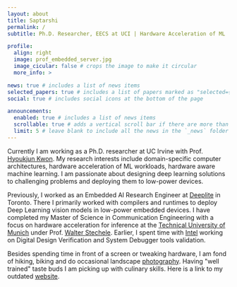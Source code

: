 ```yaml
---
layout: about
title: Saptarshi
permalink: /
subtitle: Ph.D. Researcher, EECS at UCI | Hardware Acceleration of ML

profile:
  align: right
  image: prof_embedded_server.jpg
  image_cicular: false # crops the image to make it circular
  more_info: >

news: true # includes a list of news items
selected_papers: true # includes a list of papers marked as "selected={true}"
social: true # includes social icons at the bottom of the page

announcements:
  enabled: true # includes a list of news items
  scrollable: true # adds a vertical scroll bar if there are more than 3 news items
  limit: 5 # leave blank to include all the news in the `_news` folder
---
```

<!--
latest_posts:
  enabled: true
  scrollable: true # adds a vertical scroll bar if there are more than 3 new posts items
  limit: 3 # leave blank to include all the blog posts
-->
Currently I am working as a Ph.D. researcher at UC Irvine with Prof. <a href='https://hyoukjunkwon.com/'>Hyoukjun Kwon</a>. My research interests include domain-specific computer architectures, hardware acceleration of ML workloads, hardware aware machine learning. I am passionate about designing deep learning solutions to challenging problems and deploying them to low-power devices.

Previously, I worked as an Embedded AI Research Engineer at <a href='https://www.deeplite.ai/'>Deeplite</a> in Toronto. There I primarily worked with compilers and runtimes to deploy Deep Learning vision models in low-power embedded devices. I have completed my Master of Science in Communication Engineering with a focus on hardware acceleration for inference at the <a href='https://www.tum.de/en/'>Technical University of Munich</a> under Prof. <a href='https://www.ce.cit.tum.de/en/lis/persons/management/walter-stechele/'>Walter Stechele</a>. Earlier, I spent time with <a href='https://www.intel.ca/content/www/ca/en/homepage.html'>Intel</a> working on Digital Design Verification and System Debugger tools validation. 
<!---
in the <a href='https://www.ce.cit.tum.de/en/lis/home/'>Chair of Integrated Systems</a> (LIS)
-->

 Besides spending time in front of a screen or tweaking hardware, I am fond of hiking, biking and do occasional landscape <a href='https://www.instagram.com/saptarshi_mrse7en/'>photography</a>. Having "well trained" taste buds I am picking up with culinary skills. Here is a link to my outdated <a href='https://sapmitra.github.io/old_website/'>website</a>.

<!-- Write your biography here. Tell the world about yourself. Link to your favorite [subreddit](http://reddit.com). You can put a picture in, too. The code is already in, just name your picture `prof_pic.jpg` and put it in the `img/` folder.

Put your address / P.O. box / other info right below your picture. You can also disable any of these elements by editing `profile` property of the YAML header of your `_pages/about.md`. Edit `_bibliography/papers.bib` and Jekyll will render your [publications page](/al-folio/publications/) automatically.

Link to your social media connections, too. This theme is set up to use [Font Awesome icons](https://fontawesome.com/) and [Academicons](https://jpswalsh.github.io/academicons/), like the ones below. Add your Facebook, Twitter, LinkedIn, Google Scholar, or just disable all of them.

-->